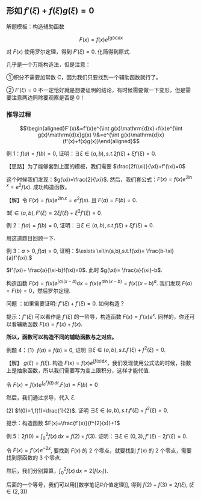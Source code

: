 ## 形如 $f'(\xi)+f(\xi)g(\xi)=0$

解题模板：构造辅助函数 

$$F(x)=f(x)e^{\int g(x)\mathrm{d}x}$$

对 $F(x)$ 使用罗尔定理，得到 $F'(\xi)=0$. 化简得到原式.

几乎是一个万能构造法，但是注意：

①积分不需要加常数 $C$，因为我们只要找到一个辅助函数就行了。

② $F'(\xi)=0$ 不一定恰好就是想要证明的结论，有时候需要做一下变形，但是需要注意两边同除要观察是否是 0！

### 推导过程

$$\begin{aligned}F'(x)&=f'(x)e^{\int g(x)\mathrm{d}x}+f(x)e^{\int g(x)\mathrm{d}x}g(x) \\&=e^{\int g(x)\mathrm{d}x}(f'(x)+f(x)g(x))\end{aligned}$$

例 1：$f(a)=f(b)=0$, 证明：$\exists \xi\in(a,b),s.t.2f(\xi)+\xi f'(\xi)=0$.

【思路】为了能够套到上面的模板，我们需要 $\frac{2f(\xi)}{\xi}+f'(\xi)=0$

这个时候我们发现：$g(\xi)=\frac{2}{\xi}$. 然后，我们套公式：$F(x)=f(x)e^{2\ln x}=e^{2}f(x)$.
成功构造函数。

【解】令 $F(x)=f(x)e^{2\ln x}=e^{2}f(x)$. 且 $F(a)=F(b)=0$.

$\exists \xi \in(a,b), F'(\xi)=2\xi f(\xi)+\xi^{2}f'(\xi)=0$.


例 2：$f(a)=f(b)=0$, 证明：$\exists \xi\in(a,b),s.t.f(\xi)+\xi f'(\xi)=0$.

用这道题目回顾一下.

例 3：$a>0,f(a)=0$, 证明：$\exists \xi\in(a,b),s.t.f(\xi)= \frac{b-\xi}{a}f'(\xi).$

$f'(\xi)+ \frac{a}{\xi-b}f(\xi)=0$. 此时 $g(\xi)= \frac{a}{\xi}-b$.

构造函数 $F(x)=f(x)e^{\int a/(x-b)} \mathrm{d}x=f(x)e^{a\ln (x-b)}=f(x)(x-b)^{a}$.
我们发现 $F(a)=F(b)=0$，然后罗尔定理.

问题 ：如果需要证明: $f''(\xi)+f'(\xi)=0$. 如何构造？

提示：$f''(\xi)$ 可以看作是 $f'(\xi)$ 的一阶导，构造函数 $F(x)=f'(x)e^{x}$.
同样的，你还可以看辅助函数 $F(x)=f'(x)+f(x)$.

**所以，函数可以构造不同的辅助函数与之对应。**

例题 4：（1）$f(a)=f(b)=0$, 证明 $\exists \xi\in(a,b),s.t.f'(\xi)+f^{2}(\xi)=0$.

【解】 $g(\xi)=f(\xi)$. 构造 $F(x)=f(x)e^{\int f(x)\mathrm{d}x}$，我们发现使用公式法的时候，指数上是抽象函数，所以我们需要写为变上限积分，这样才能代值.

令 $F(x)=f(x)e^{\int_{a}^{x} f(t) \, \mathrm{d}t}$.$F(a)=F(b)=0$

然后，我们通过求导，代入 $\xi$.

(2) $f(0)=1,f(1)=\frac{1}{2}$. 证明 $\exists \xi\in(a,b),s.t.f'(\xi)+f^{2}(\xi)=0$.


提示：构造函数 $F(x)=\frac{f'(x)}{f^{2}(x)}+1$

例 5：$2f(0)=\int_{0}^{2} f(x) \, \mathrm{d}x=f(2)+f(3)$. 证明：$\exists \xi\in (0,3),f''(\xi)-2f'(\xi)=0$.

令 $F(x)=f'(x)e^{-2x}$, 要找到 $F(x)$ 的 2 个零点，就要找到 $f'(x)$ 的 2 个零点，需要找到原函数的 3 个零点.

然后，我们分别算算，$\int_{0}^{2} f(x) \, \mathrm{d}x=2(f(x_{1}))$.

后面的一个等号，我们可以用[[数学笔记#介值定理]], 得到 $f(2)+f(3)=2f(\xi)$, ($\xi \in(2,3)$)



